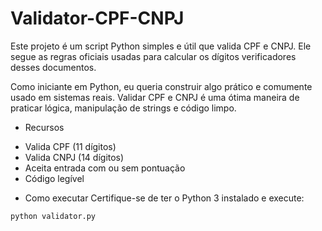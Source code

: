 # Validator-CPF-CNPJ
Este projeto é um script Python simples e útil que valida CPF e CNPJ. Ele segue as regras oficiais usadas para calcular os dígitos verificadores desses documentos.

Como iniciante em Python, eu queria construir algo prático e comumente usado em sistemas reais. Validar CPF e CNPJ é uma ótima maneira de praticar lógica, manipulação de strings e código limpo.

* Recursos
- Valida CPF (11 dígitos)
- Valida CNPJ (14 dígitos)
- Aceita entrada com ou sem pontuação
- Código legível

* Como executar
Certifique-se de ter o Python 3 instalado e execute:

```bash
python validator.py
